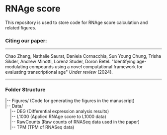 RNAge score 
====
This repository is used to store code for RNAge score calculation and related figures.

### Citing our paper:
---------
Chao Zhang, Nathalie Saurat, Daniela Cornacchia, Sun Young Chung, Trisha Sikder, Andrew Minotti, Lorenz Studer, Doron Betel. "Identifying age-modulating compounds using a novel computational framework for evaluating transcriptional age" *Under review* (2024).

---------  
### Folder Structure
|-- Figures/ (Code for generating the figures in the manuscript)   
|-- Data/  
&nbsp;&nbsp;&nbsp;&nbsp;|-- DEG (Differential expression analysis results)  
&nbsp;&nbsp;&nbsp;&nbsp;|-- L1000 (Applied RNAge score to L1000 data)   
&nbsp;&nbsp;&nbsp;&nbsp;|-- RawCounts (Raw counts of RNASeq data used in the paper)  
&nbsp;&nbsp;&nbsp;&nbsp;|-- TPM (TPM of RNASeq data)  

